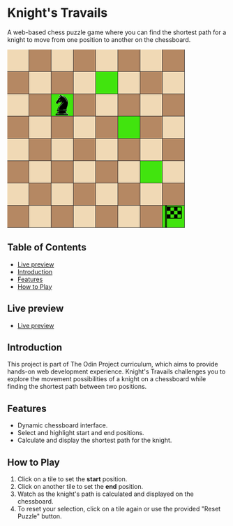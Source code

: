 # Knight's Travails

A web-based chess puzzle game where you can find the shortest path for a knight to move from one position to another on the chessboard.

![Screenshot](./assets/kntravails.png)

## Table of Contents

- [Live preview](#live-preview)
- [Introduction](#introduction)
- [Features](#features)
- [How to Play](#how-to-play)

## Live preview

- [Live preview](https://brunoladiv.github.io/TheOdinProject/16-knights-travails/dist/)

## Introduction

This project is part of The Odin Project curriculum, which aims to provide hands-on web development experience. Knight's Travails challenges you to explore the movement possibilities of a knight on a chessboard while finding the shortest path between two positions.

## Features

- Dynamic chessboard interface.
- Select and highlight start and end positions.
- Calculate and display the shortest path for the knight.

## How to Play

1. Click on a tile to set the **start** position.
2. Click on another tile to set the **end** position.
3. Watch as the knight's path is calculated and displayed on the chessboard.
4. To reset your selection, click on a tile again or use the provided "Reset Puzzle" button.
